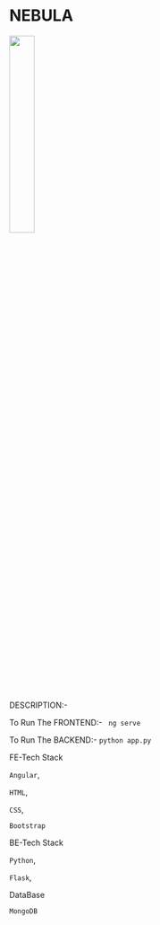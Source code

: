# NEBULA

<img width="30%"  src="https://media0.giphy.com/avatars/HeyAutoHQ/DgfrJNR8oUyv.gif" />

DESCRIPTION:-

To Run The FRONTEND:- ` ng serve`

To Run The BACKEND:- `python app.py`

FE-Tech Stack

`Angular`,

`HTML`, 

`CSS`, 

`Bootstrap`

BE-Tech Stack

`Python`,

`Flask`,

DataBase

`MongoDB`
